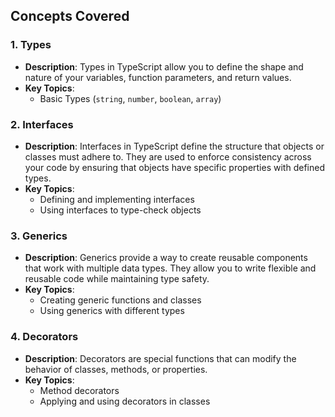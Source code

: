 ## Concepts Covered

### 1. **Types**
   - **Description**: 
     Types in TypeScript allow you to define the shape and nature of your variables, function parameters, and return values.
   - **Key Topics**:
     - Basic Types (`string`, `number`, `boolean`, `array`)

### 2. **Interfaces**
   - **Description**:
     Interfaces in TypeScript define the structure that objects or classes must adhere to. They are used to enforce consistency across your code by ensuring that objects have specific properties with defined types.
   - **Key Topics**:
     - Defining and implementing interfaces
     - Using interfaces to type-check objects

### 3. **Generics**
   - **Description**:
     Generics provide a way to create reusable components that work with multiple data types. They allow you to write flexible and reusable code while maintaining type safety.
   - **Key Topics**:
     - Creating generic functions and classes
     - Using generics with different types
     
### 4. **Decorators**
   - **Description**:
     Decorators are special functions that can modify the behavior of classes, methods, or properties. 
   - **Key Topics**:
     - Method decorators
     - Applying and using decorators in classes